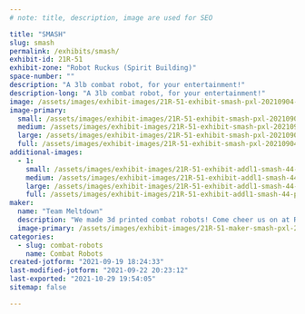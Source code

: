 ```yaml
---
# note: title, description, image are used for SEO

title: "SMASH"
slug: smash
permalink: /exhibits/smash/
exhibit-id: 21R-51
exhibit-zone: "Robot Ruckus (Spirit Building)"
space-number: ""
description: "A 3lb combat robot, for your entertainment!"
description-long: "A 3lb combat robot, for your entertainment!"
image: /assets/images/exhibit-images/21R-51-exhibit-smash-pxl-20210904-180457083-large.jpg
image-primary: 
  small: /assets/images/exhibit-images/21R-51-exhibit-smash-pxl-20210904-180457083-small.jpg
  medium: /assets/images/exhibit-images/21R-51-exhibit-smash-pxl-20210904-180457083-medium.jpg
  large: /assets/images/exhibit-images/21R-51-exhibit-smash-pxl-20210904-180457083-large.jpg
  full: /assets/images/exhibit-images/21R-51-exhibit-smash-pxl-20210904-180457083-full.jpg
additional-images: 
  - 1:
    small: /assets/images/exhibit-images/21R-51-exhibit-addl1-smash-44-pxl-20210918-032545047-4082-small.jpg
    medium: /assets/images/exhibit-images/21R-51-exhibit-addl1-smash-44-pxl-20210918-032545047-4082-medium.jpg
    large: /assets/images/exhibit-images/21R-51-exhibit-addl1-smash-44-pxl-20210918-032545047-4082-large.jpg
    full: /assets/images/exhibit-images/21R-51-exhibit-addl1-smash-44-pxl-20210918-032545047-4082-full.jpg
maker: 
  name: "Team Meltdown"
  description: "We made 3d printed combat robots! Come cheer us on at Robot Ruckus!"
  image-primary: /assets/images/exhibit-images/21R-51-maker-smash-pxl-20210918-032545047-medium.jpg
categories: 
  - slug: combat-robots
    name: Combat Robots
created-jotform: "2021-09-19 18:24:33"
last-modified-jotform: "2021-09-22 20:23:12"
last-exported: "2021-10-29 19:54:05"
sitemap: false

---
```

